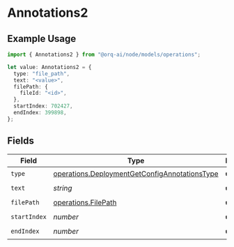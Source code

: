 # Annotations2

## Example Usage

```typescript
import { Annotations2 } from "@orq-ai/node/models/operations";

let value: Annotations2 = {
  type: "file_path",
  text: "<value>",
  filePath: {
    fileId: "<id>",
  },
  startIndex: 702427,
  endIndex: 399898,
};
```

## Fields

| Field                                                                                                          | Type                                                                                                           | Required                                                                                                       | Description                                                                                                    |
| -------------------------------------------------------------------------------------------------------------- | -------------------------------------------------------------------------------------------------------------- | -------------------------------------------------------------------------------------------------------------- | -------------------------------------------------------------------------------------------------------------- |
| `type`                                                                                                         | [operations.DeploymentGetConfigAnnotationsType](../../models/operations/deploymentgetconfigannotationstype.md) | :heavy_check_mark:                                                                                             | N/A                                                                                                            |
| `text`                                                                                                         | *string*                                                                                                       | :heavy_check_mark:                                                                                             | N/A                                                                                                            |
| `filePath`                                                                                                     | [operations.FilePath](../../models/operations/filepath.md)                                                     | :heavy_check_mark:                                                                                             | N/A                                                                                                            |
| `startIndex`                                                                                                   | *number*                                                                                                       | :heavy_check_mark:                                                                                             | N/A                                                                                                            |
| `endIndex`                                                                                                     | *number*                                                                                                       | :heavy_check_mark:                                                                                             | N/A                                                                                                            |